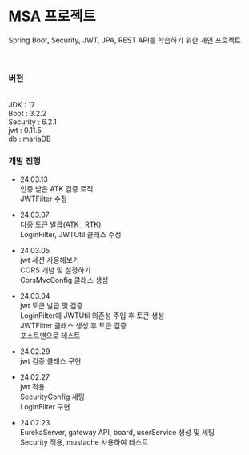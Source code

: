# MSA 프로젝트
Spring Boot, Security, JWT, JPA, REST API를 학습하기 위한 개인 프로젝트

<br>

### 버전
<br>
JDK : 17 <br>
Boot : 3.2.2 <br>
Security : 6.2.1 <br>
jwt : 0.11.5 <br>
db : mariaDB <br>

### 개발 진행 <br>
- 24.03.13 <br>
  인증 받은 ATK 검증 로직 <br>
  JWTFilter 수정 <br>
  
- 24.03.07 <br>
  다중 토큰 발급(ATK , RTK) <br>
  LoginFilter, JWTUtil 클래스 수정 <br>
  
- 24.03.05 <br>
  jwt 세션 사용해보기 <br>
  CORS 개념 및 설정하기 <br>
  CorsMvcConfig 클래스 생성 <br>
  
- 24.03.04 <br>
  jwt 토큰 발급 및 검증 <br>
  LoginFilter에 JWTUtil 의존성 주입 후 토큰 생성 <br>
  JWTFilter 클래스 생성 후 토큰 검증 <br>
  포스트맨으로 테스트 <br>
  
- 24.02.29 <br>
  jwt 검증 클래스 구현 <br>
  
- 24.02.27 <br>
  jwt 적용 <br>
  SecurityConfig 세팅 <br>
  LoginFilter 구현 <br>
  
- 24.02.23 <br>
  EurekaServer, gateway API, board, userService 생성 및 세팅 <br>
  Security 적용, mustache 사용하여 테스트 <br>





